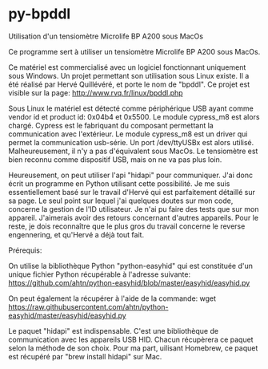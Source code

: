 # py-bpddl
Utilisation d'un tensiomètre Microlife BP A200 sous MacOs

Ce programme sert à utiliser un tensiomètre Microlife BP A200 sous MacOs.

Ce matériel est commercialisé avec un logiciel fonctionnant uniquement sous Windows.
Un projet permettant son utilisation sous Linux existe. Il a été réalisé par Hervé Quillévéré, et porte le nom de "bpddl". Ce projet est visible sur la page: http://www.rvq.fr/linux/bpddl.php

Sous Linux le matériel est détecté comme périphérique USB ayant comme vendor id et product id: 0x04b4 et 0x5500. Le module cypress_m8 est alors chargé.
Cypress est le fabriquant du composant permettant la communication avec l'extérieur.
Le module cypress_m8 est un driver qui permet la communication usb-série.
Un port /dev/ttyUSBx est alors utilisé.
Malheureusement, il n'y a pas d'équivalent sous MacOs. Le tensiomètre est bien reconnu comme dispositif USB, mais on ne va pas plus loin.

Heureusement, on peut utiliser l'api "hidapi" pour communiquer.
J'ai donc écrit un programme en Python utilisant cette possibilité.
Je me suis essentiellement basé sur le travail d'Hervé qui est parfaitement détaillé sur sa page.
Le seul point sur lequel j'ai quelques doutes sur mon code, concerne la gestion de l'ID utilisateur. Je n'ai pu faire des tests que sur mon appareil. J'aimerais avoir des retours concernant d'autres appareils.
Pour le reste, je dois reconnaître que le plus gros du travail concerne le reverse engennering, et qu'Hervé a déjà tout fait.

Prérequis:

On utilise la bibliothèque Python "python-easyhid" qui est constituée d'un
unique fichier Python récupérable à l'adresse suivante:
https://github.com/ahtn/python-easyhid/blob/master/easyhid/easyhid.py

On peut également la récupérer à l'aide de la commande:
wget https://raw.githubusercontent.com/ahtn/python-easyhid/master/easyhid/easyhid.py

Le paquet "hidapi" est indispensable. C'est une bibliothèque de communication
avec les appareils USB HID.
Chacun récupèrera ce paquet selon la méthode de son choix.
Pour ma part, uilisant Homebrew, ce paquet est récupéré par "brew install hidapi" sur Mac.
